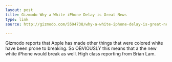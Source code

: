 ```yaml
---
layout: post
title: Gizmodo Why a White iPhone Delay is Great News
type: link
source: http://gizmodo.com/5594738/why-a-white-iphone-delay-is-great-news

---
```


Gizmodo reports that Apple has made other things that were colored white have been prone to breaking. So OBVIOUSLY this means that a the new white iPhone would break as well. High class reporting from Brian Lam.